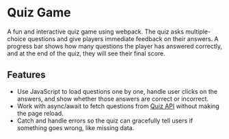 # Quiz Game
A fun and interactive quiz game using webpack. The quiz asks multiple-choice questions and give players immediate feedback on their answers. A progress bar shows how many questions the player has answered correctly, and at the end of the quiz, they will see their final score.

## Features
- Use JavaScript to load questions one by one, handle user clicks on the answers, and show whether those answers are correct or incorrect.
- Work with async/await to fetch questions from [Quiz API](https://opentdb.com/api_config.php) without making the page reload.
- Catch and handle errors so the quiz can gracefully tell users if something goes wrong, like missing data.
